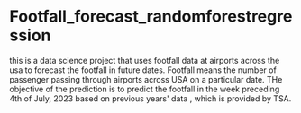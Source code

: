 # Footfall_forecast_randomforestregression
this is a data science project that uses footfall data at airports across the usa to forecast the footfall in future dates. Footfall means the number of passenger passing through airports across USA on a particular date.
THe objective of the prediction is to predict the footfall in the week preceding 4th of July, 2023 based on previous years' data , which is provided by TSA.
